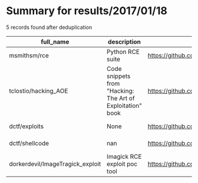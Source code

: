 
# Summary for results/2017/01/18
    
5 records found after deduplication

| full_name | description | html_url | matched_list | matched_count | pushed_at | size | stargazers_count | language | forks_count |
|----------------------------------|------------------------------------------------------------|-----------------------------------------------------|-------------------------------|-----------------|---------------------------|--------|--------------------|------------|---------------|
| msmithsm/rce | Python RCE suite | https://github.com/msmithsm/rce | ['rce'] | 1 | 2017-01-18 23:05:38+00:00 | 830 | 0 | Python | 0 |
| tclostio/hacking_AOE | Code snippets from "Hacking: The Art of Exploitation" book | https://github.com/tclostio/hacking_AOE | ['exploit'] | 1 | 2017-01-18 22:19:13+00:00 | 40 | 0 | C | 0 |
| dctf/exploits | None | https://github.com/dctf/exploits | ['exploit'] | 1 | 2017-01-18 21:57:12+00:00 | 4 | 0 | C | 0 |
| dctf/shellcode | nan | https://github.com/dctf/shellcode | ['shellcode'] | 1 | 2017-01-18 00:39:23+00:00 | 3 | 0 | Assembly | 0 |
| dorkerdevil/ImageTragick_exploit | Imagick RCE exploit poc tool | https://github.com/dorkerdevil/ImageTragick_exploit | ['exploit', 'rce', 'rce poc'] | 3 | 2017-01-18 06:23:38+00:00 | 1 | 6 | Python | 4 |
